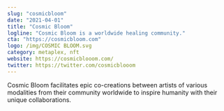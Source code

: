 ```yaml
---
slug: "cosmicbloom"
date: "2021-04-01"
title: "Cosmic Bloom"
logline: "Cosmic Bloom is a worldwide healing community."
cta: "https://cosmicbloom.com"
logo: /img/COSMIC BLOOM.svg
category: metaplex, nft
website: https://cosmicblooom.com/
twitter: https://twitter.com/cosmicblooom
---
```


Cosmic Bloom facilitates epic co-creations between artists of various modalities from their community worldwide to inspire humanity with their unique collaborations.
